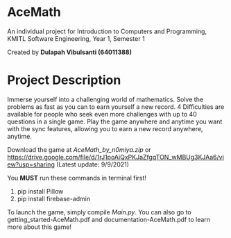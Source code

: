 # AceMath
An individual project for Introduction to Computers and Programming, KMITL Software Engineering, Year 1, Semester 1

Created by **Dulapah Vibulsanti (64011388)**

# Project Description
Immerse yourself into a challenging world of mathematics. Solve the problems as fast as you can to earn yourself a new record. 4 Difficulties are available for people who seek even more challenges with up to 40 questions in a single game. Play the game anywhere and anytime you want with the sync features, allowing you to earn a new record anywhere, anytime.

Download the game at *AceMath_by_n0miya.zip* or https://drive.google.com/file/d/1rJ1poAiQxPKJaZfgqTON_wMBUg3KJAa6/view?usp=sharing
(Latest update: 9/9/2021)

You **MUST** run these commands in terminal first!
1. pip install Pillow
2. pip install firebase-admin

To launch the game, simply compile *Main.py*. You can also go to getting_started-AceMath.pdf and documentation-AceMath.pdf to learn more about this game!